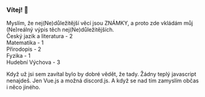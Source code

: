 ### Vítej! 👋

Myslím, že nej(Ne)důležitější věcí jsou ZNÁMKY, a proto zde vkládám můj (Ne)reálný výpis těch nej(Ne)důležitějších.  
Český jazik a literatura - 2  
Matematika - 1  
Přirodopis - 2  
Fyzika - 1  
Hudební Výchova - 3  

Když už jsi sem zavítal bylo by dobré vědět, že tady. Žádny teplý javascript nenajdeš. Jen Vue.js a možná discord.js. A když se nad tím zamyslím občas i něco jiného.
